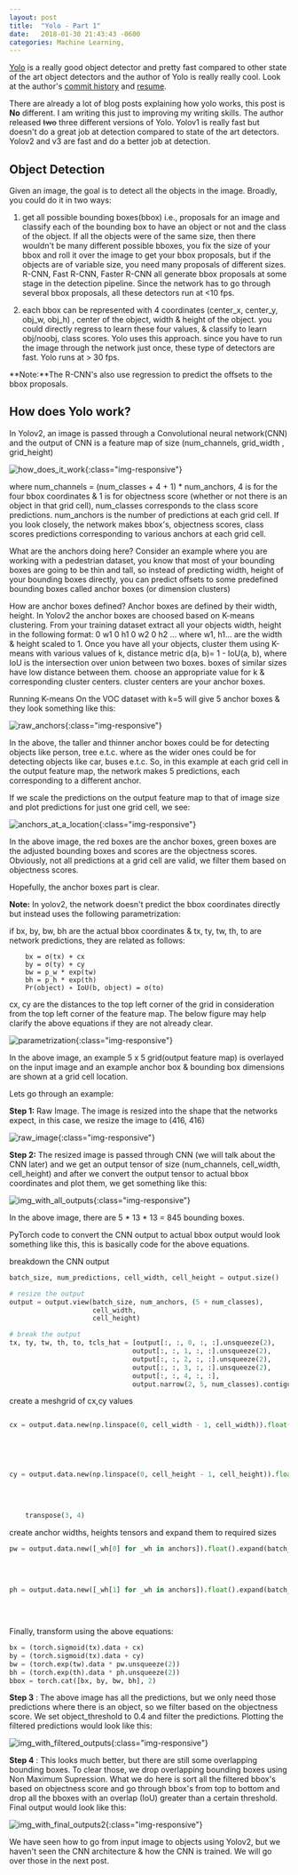 ```yaml
---
layout: post
title:  "Yolo - Part 1"
date:   2018-01-30 21:43:43 -0600
categories: Machine Learning,
---
```


[Yolo](https://pjreddie.com/media/files/papers/YOLOv3.pdf) is a really
good object detector and pretty fast compared to other state of the art object detectors and
the author of Yolo is really really cool. Look at the author's [commit history](https://github.com/pjreddie/darknet/commits/master?after=508381b37fe75e0e1a01bcb2941cb0b31eb0e4c9+34)
and  [resume](https://pjreddie.com/static/Redmon%20Resume.pdf).

There are already a lot of blog posts explaining how yolo works, this post is **No** different.
I am writing this just to improving my writing skills. The author released ~~two~~ three different versions
of Yolo. Yolov1 is really fast but doesn't do a great job at detection compared to state of the art
detectors. Yolov2 and v3 are fast and do a better job at detection.
<!-- I will talk about Yolo v2 & v3 in this post. -->

## Object Detection

Given an image, the goal is to detect all the objects in the image. Broadly, you could do it in two
ways:
1. get all possible bounding boxes(bbox) i.e., proposals for an image and classify each of the bounding box to have an
object or not and the class of the object. If all the objects were of the same size, then there wouldn't
be many different possible bboxes, you fix the size of your bbox and roll it over the image to
get your bbox proposals, but if the objects are of variable size, you need many proposals of different
sizes. R-CNN, Fast R-CNN, Faster R-CNN all generate bbox proposals at some stage in the detection pipeline.
Since the network has to go through several bbox proposals, all these detectors run at <10 fps.

2. each bbox can be represented with 4 coordinates (center_x, center_y, obj_w, obj_h) , center of the object,
width & height of the object. you could directly regress to learn these four values, & classify to learn obj/noobj,
class scores. Yolo uses this approach. since you have to run the image through the network just once, these type
of detectors are fast. Yolo runs at > 30 fps.

<!-- ![variable-sizes]({{site.baseurl}}/images/large_vs_small.jpg){:class="img-responsive"} -->
<!-- source: http://www.cornel1801.com/animated/Gulliver-s-Travels-1939/part-5-welcome-to-lilliput.html -->

**Note:**The R-CNN's also use regression to predict the offsets to the bbox proposals.

## How does Yolo work?

In Yolov2, an image is passed through a Convolutional neural network(CNN) and the output of CNN is a feature map of size
(num_channels,  grid_width , grid_height)

![how_does_it_work]({{site.baseurl}}/images/how_does_it_work3.png){:class="img-responsive"}

where num_channels = (num_classes + 4 + 1) * num_anchors, 4 is for the four bbox coordinates & 1 is
for objectness score (whether or not there is an object in that grid cell), num_classes corresponds to the class score
predictions. num_anchors is the number of predictions at each grid cell. If you look closely, the network makes bbox's,
objectness scores, class scores predictions corresponding to various anchors at each grid cell.

What are the anchors doing here?
Consider an example where you are working with a pedestrian dataset, you know that most of your bounding boxes are going
to be thin and tall, so instead of predicting width, height of your bounding boxes directly, you can predict offsets to
some predefined bounding boxes called anchor boxes (or dimension clusters)

How are anchor boxes defined?
Anchor boxes are defined by their width, height. In Yolov2 the anchor boxes are choosed based on K-means clustering.
From your training dataset extract all your objects width, height in the following format:
0 w1 0 h1
0 w2 0 h2
...
where w1, h1... are the width & height scaled to 1. Once you have all your objects, cluster them using K-means with
various values of k, distance metric d(a, b)= 1 - IoU(a, b), where IoU is the intersection over union between two boxes.
boxes of similar sizes have low distance between them. choose an appropriate value for k & corresponding cluster centers.
cluster centers are your anchor boxes.

Running K-means On the VOC dataset with k=5 will give 5 anchor boxes & they look something like this:

![raw_anchors]({{site.baseurl}}/images/raw_anchors.png){:class="img-responsive"}

In the above, the taller and thinner anchor boxes could be for detecting objects like person, tree e.t.c. where as the
wider ones could be for detecting objects like car, buses e.t.c. So, in this example at each grid cell in the output
feature map, the network makes 5 predictions, each corresponding to a different anchor.

If we scale the predictions on the output feature map to that of image size and plot predictions for just one grid cell,
we see:

![anchors_at_a_location]({{site.baseurl}}/images/anchors_at_a_location.png){:class="img-responsive"}

In the above image, the red boxes are the anchor boxes, green boxes are the adjusted bounding boxes and scores are the objectness
scores. Obviously, not all predictions at a grid cell are valid, we filter them based on objectness scores.

Hopefully, the anchor boxes part is clear.

**Note:** In yolov2, the network doesn't predict the bbox coordinates directly but instead uses the following parametrization:

if bx, by, bw, bh are the actual bbox coordinates & tx, ty, tw, th, to are network predictions, they are related as follows:

        bx = σ(tx) + cx
        by = σ(ty) + cy
        bw = p_w * exp(tw)
        bh = p_h * exp(th)
        Pr(object) ∗ IoU(b, object) = σ(to)

cx, cy are the distances to the top left corner of the grid in consideration from the top left corner of the feature map. The below
figure may help clarify the above equations if they are not already clear.

![parametrization]({{site.baseurl}}/images/feature_map_example.png){:class="img-responsive"}

In the above image, an example 5 x 5 grid(output feature map) is overlayed on the input image and
an example anchor box & bounding box dimensions are shown at a grid cell location.

Lets go through an example:

**Step 1:** Raw Image. The image is resized into the shape that the networks expect, in this case,
we resize the image to (416, 416)

![raw_image]({{site.baseurl}}/images/raw_image.png){:class="img-responsive"}

**Step 2:** The resized image is passed through CNN (we will talk about the CNN later) and we get
an output tensor of size (num_channels, cell_width, cell_height) and after we convert the
output tensor to actual bbox coordinates and plot them, we get something like this:

![img_with_all_outputs]({{site.baseurl}}/images/img_with_all_outputs.png){:class="img-responsive"}

In the above image, there are 5 * 13 * 13 = 845 bounding boxes.

PyTorch code to convert the CNN output to actual bbox output would look something like this, this is
basically code for the above equations.

breakdown the CNN output

```python
batch_size, num_predictions, cell_width, cell_height = output.size()

# resize the output
output = output.view(batch_size, num_anchors, (5 + num_classes),
                     cell_width,
                     cell_height)

# break the output
tx, ty, tw, th, to, tcls_hat = [output[:, :, 0, :, :].unsqueeze(2),
                               output[:, :, 1, :, :].unsqueeze(2),
                               output[:, :, 2, :, :].unsqueeze(2),
                               output[:, :, 3, :, :].unsqueeze(2),
                               output[:, :, 4, :, :],
                               output.narrow(2, 5, num_classes).contiguous()]
```

create a meshgrid of cx,cy values

```python

cx = output.data.new(np.linspace(0, cell_width - 1, cell_width)).float().expand(batch_size,
                                                                                num_anchors,
                                                                                1,
                                                                                cell_width,
                                                                                cell_height)

cy = output.data.new(np.linspace(0, cell_height - 1, cell_height)).float().expand(batch_size,
                                                                                  num_anchors,
                                                                                  1,
                                                                                  cell_width,
                                                                                  cell_height). \
    transpose(3, 4)
```

create anchor widths, heights tensors and expand them to required sizes

```python
pw = output.data.new([_wh[0] for _wh in anchors]).float().expand(batch_size,
                                                                            cell_width,
                                                                            cell_height,
                                                                            num_anchors).transpose(1, 3)

ph = output.data.new([_wh[1] for _wh in anchors]).float().expand(batch_size,
                                                                             cell_width,
                                                                             cell_height,
                                                                             num_anchors).transpose(1, 3)
```


Finally, transform using the above equations:

```python
bx = (torch.sigmoid(tx).data + cx)
by = (torch.sigmoid(tx).data + cy)
bw = (torch.exp(tw).data * pw.unsqueeze(2))
bh = (torch.exp(th).data * ph.unsqueeze(2))
bbox = torch.cat([bx, by, bw, bh], 2)
```

**Step 3** : The above image has all the predictions, but we only need those predictions where there is an
object, so we filter based on the objectness score. We set object_threshold to 0.4 and filter the predictions.
Plotting the filtered predictions would look like this:

![img_with_filtered_outputs]({{site.baseurl}}/images/img_with_filtered_outputs.png){:class="img-responsive"}

**Step 4** : This looks much better, but there are still some overlapping bounding boxes. To clear those,
we drop overlapping bounding boxes using Non Maximum Supression. What we do here is sort all the
filtered bbox's based on objectness score and go through bbox's from top to bottom and drop all the bboxes with
an overlap (IoU) greater than a certain threshold. Final output would look like this:

![img_with_final_outputs2]({{site.baseurl}}/images/img_with_final_outputs2.png){:class="img-responsive"}

We have seen how to go from input image to objects using Yolov2, but we haven't seen the CNN architecture &
how the CNN is trained. We will go over those in the next post.
